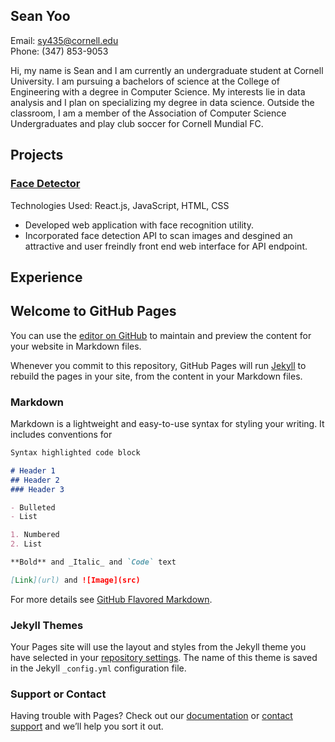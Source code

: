 ## Sean Yoo
Email: sy435@cornell.edu  
Phone: (347) 853-9053

Hi, my name is Sean and I am currently an undergraduate student at Cornell University. I am pursuing a bachelors of science at the College of Engineering with a degree in Computer Science. My interests lie in data analysis and I plan on specializing my degree in data science. Outside the classroom, I am a member of the Association of Computer Science Undergraduates and play club soccer for Cornell Mundial FC.

## Projects
### [Face Detector](https://sean-yoo.github.io/facedetector/)
Technologies Used: React.js, JavaScript, HTML, CSS
- Developed web application with face recognition utility.
- Incorporated face detection API to scan images and desgined an attractive and user freindly front end web interface for API endpoint.



## Experience


## Welcome to GitHub Pages

You can use the [editor on GitHub](https://github.com/sean-yoo/sean-yoo.github.io/edit/master/index.md) to maintain and preview the content for your website in Markdown files.

Whenever you commit to this repository, GitHub Pages will run [Jekyll](https://jekyllrb.com/) to rebuild the pages in your site, from the content in your Markdown files.

### Markdown

Markdown is a lightweight and easy-to-use syntax for styling your writing. It includes conventions for

```markdown
Syntax highlighted code block

# Header 1
## Header 2
### Header 3

- Bulleted
- List

1. Numbered
2. List

**Bold** and _Italic_ and `Code` text

[Link](url) and ![Image](src)
```

For more details see [GitHub Flavored Markdown](https://guides.github.com/features/mastering-markdown/).

### Jekyll Themes

Your Pages site will use the layout and styles from the Jekyll theme you have selected in your [repository settings](https://github.com/sean-yoo/sean-yoo.github.io/settings). The name of this theme is saved in the Jekyll `_config.yml` configuration file.

### Support or Contact

Having trouble with Pages? Check out our [documentation](https://help.github.com/categories/github-pages-basics/) or [contact support](https://github.com/contact) and we’ll help you sort it out.
